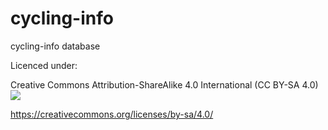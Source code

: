 # cycling-info
cycling-info database


Licenced under:

Creative Commons Attribution-ShareAlike 4.0 International (CC BY-SA 4.0) ![](https://licensebuttons.net/l/by-sa/3.0/88x31.png)

https://creativecommons.org/licenses/by-sa/4.0/
